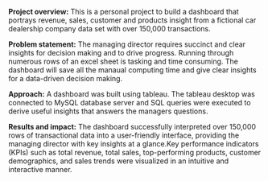 
**Project overview:** This is a personal project to build a dashboard that portrays revenue, sales, customer and products insight from a fictional car dealership company data set with over 150,000 transactions.

**Problem statement:** The managing director requires succinct and clear insights for decision making and to drive progress. Running through numerous rows of an excel sheet is tasking and time consuming. The dashboard will save all the manaual computing time and give clear insights for a data-driven decision making.

**Approach:** A dashboard was built using tableau. The tableau desktop was connected to MySQL database server and SQL queries were executed to derive useful insights that answers the managers questions. 

**Results and impact:** The dashboard successfully interpreted over 150,000 rows of transactional data into a user-friendly interface, providing the managing director with key insights at a glance.Key performance indicators (KPIs) such as total revenue, total sales, top-performing products, customer demographics, and sales trends were visualized in an intuitive and interactive manner.
